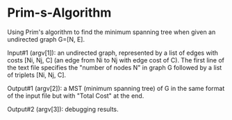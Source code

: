 # Prim-s-Algorithm
Using Prim's algorithm to find the minimum spanning tree when given an undirected graph G=[N, E].

Input#1 (argv[1]): an undirected graph, represented by a list of edges with costs [Ni, Nj, C] (an edge from Ni to Nj with edge cost of C).
The first line of the text file specifies the "number of nodes N" in graph G followed by a list of triplets [Ni, Nj, C].

Output#1 (argv[2]): a MST (minimum spanning tree) of G in the same format of the input file but with "Total Cost" at the end.

Output#2 (argv[3]): debugging results.
